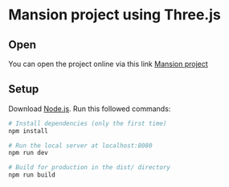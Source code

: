 # Mansion project using Three.js

## Open
You can open the project online via this link [Mansion project](https://jazzy-torte-a01f0a.netlify.app/)

## Setup
Download [Node.js](https://nodejs.org/en/download/).
Run this followed commands:

``` bash
# Install dependencies (only the first time)
npm install

# Run the local server at localhost:8080
npm run dev

# Build for production in the dist/ directory
npm run build
```
